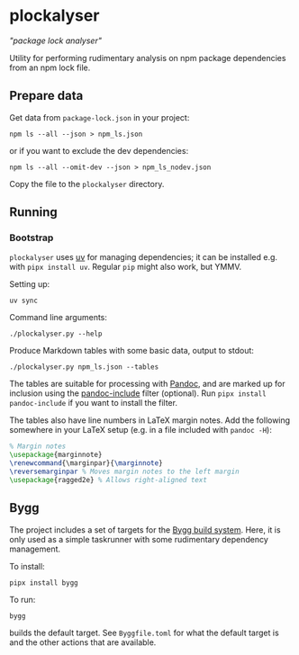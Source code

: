 # plockalyser

*"package lock analyser"*

Utility for performing rudimentary analysis on npm package dependencies from an
npm lock file.

## Prepare data

Get data from `package-lock.json` in your project:

```shell
npm ls --all --json > npm_ls.json
```

or if you want to exclude the dev dependencies:

```shell
npm ls --all --omit-dev --json > npm_ls_nodev.json
```

Copy the file to the `plockalyser` directory.

## Running

### Bootstrap

`plockalyser` uses [uv](https://github.com/astral-sh/uv) for managing
dependencies; it can be installed e.g. with `pipx install uv`. Regular `pip`
might also work, but YMMV.

Setting up:

```shell
uv sync
```

Command line arguments:
```shell
./plockalyser.py --help
```

Produce Markdown tables with some basic data, output to stdout:
```shell
./plockalyser.py npm_ls.json --tables
```

The tables are suitable for processing with [Pandoc](https://pandoc.org/), and
are marked up for inclusion using the
[pandoc-include](https://github.com/DCsunset/pandoc-include) filter (optional).
Run `pipx install pandoc-include` if you want to install the filter.

The tables also have line numbers in LaTeX margin notes. Add the following
somewhere in your LaTeX setup (e.g. in a file included with `pandoc -H`):

```latex
% Margin notes
\usepackage{marginnote}
\renewcommand{\marginpar}{\marginnote}
\reversemarginpar % Moves margin notes to the left margin
\usepackage{ragged2e} % Allows right-aligned text
```

## Bygg

The project includes a set of targets for the [Bygg build system](https://github.com/rikardg/bygg).
Here, it is only used as a simple taskrunner with some rudimentary dependency
management.

To install:
```shell
pipx install bygg
```

To run:
```shell
bygg
```
builds the default target. See `Byggfile.toml` for what the default target is
and the other actions that are available.